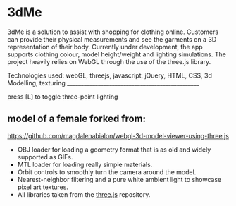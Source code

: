 # 3dMe

3dMe is a solution to assist with shopping for clothing online. Customers can provide their physical measurements and see the garments on a 3D representation of their body.
Currently under development, the app supports clothing colour, model height/weight and lighting simulations.
The project heavily relies on WebGL through the use of the three.js library.

Technologies used:
webGL, threejs, javascript, jQuery, HTML, CSS, 3d Modelling, texturing _______________________________________________




 press [L] to toggle three-point lighting

 ## model of a female forked from:
 https://github.com/magdalenabialon/webgl-3d-model-viewer-using-three.js
 * OBJ loader for loading a geometry format that is as old and widely supported as GIFs.
 * MTL loader for loading really simple materials.
 * Orbit controls to smoothly turn the camera around the model.
 * Nearest-neighbor filtering and a pure white ambient light to showcase pixel art textures.
 * All libraries taken from the [three.js](https://github.com/mrdoob/three.js/) repository.
